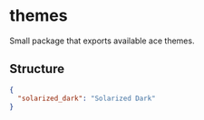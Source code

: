 # themes

Small package that exports available ace themes.

## Structure

```json
{
  "solarized_dark": "Solarized Dark"
}
```

